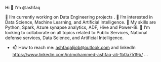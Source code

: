 Hi 👋 I'm @ashfaq

🔭 I’m currently working on Data Engineering projects .
👀 I’m interested in Data Science, Machine Learning, and Artificial Intelligence.
🌱 My skills are Python, Spark, Azure synapse analytics, ADF, Hive and Power-Bi.
💞️ I’m looking to collaborate on all topics related to Public Services, National defense services, Data Science, and Artificial Intelligence.
- 📫 How to reach me: ashfaqalijob@outlook.com and linkedIn https://www.linkedin.com/in/mohammed-ashfaq-ali-1b0a7519b/ ...

